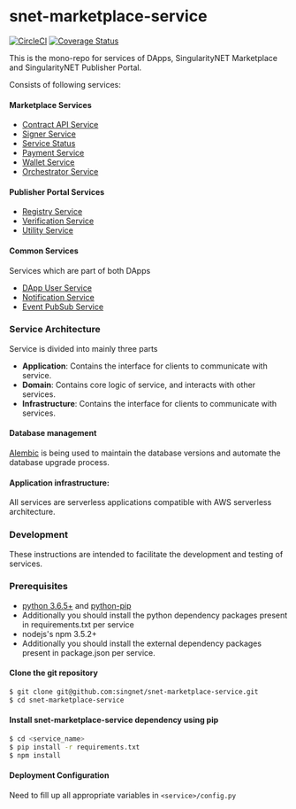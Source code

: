 # snet-marketplace-service

[![CircleCI](https://circleci.com/gh/singnet/snet-cli.svg?style=svg)](https://circleci.com/gh/singnet/snet-marketplace-service)
[![Coverage Status](https://coveralls.io/repos/github/singnet/snet-marketplace-service/badge.svg?branch=master)](https://coveralls.io/github/singnet/snet-marketplace-service?branch=master)

This is the mono-repo for services of DApps, SingularityNET Marketplace and SingularityNET Publisher Portal.

Consists of following services:

#### Marketplace Services
* [Contract API Service](contract_api)
* [Signer Service](signer)
* [Service Status](service_status)
* [Payment Service](payments)
* [Wallet Service](wallets)
* [Orchestrator Service](orchestrator)

#### Publisher Portal Services
* [Registry Service](registry)
* [Verification Service](verification)
* [Utility Service](utility)

#### Common Services
Services which are part of both DApps
* [DApp User Service](dapp_user)
* [Notification Service](notification)
* [Event PubSub Service](event_pubsub)


### Service Architecture
Service is divided into mainly three parts
* <b>Application</b>: Contains the interface for clients to communicate with service.
* <b>Domain</b>: Contains core logic of service, and interacts with other services.
* <b>Infrastructure</b>: Contains the interface for clients to communicate with services.

#### Database management
[Alembic](https://github.com/alembic/alembic) is being used to maintain the database versions and automate the database upgrade process.

#### Application infrastructure:
All services are serverless applications compatible with AWS serverless architecture.


### Development
These instructions are intended to facilitate the development and testing of services.

### Prerequisites

* [python 3.6.5+](https://www.python.org/downloads) and [python-pip](https://www.python.org/downloads)
* Additionally you should install the python dependency packages present in requirements.txt per service
* nodejs's npm 3.5.2+
* Additionally you should install the external dependency packages present in package.json per service.


#### Clone the git repository
```bash
$ git clone git@github.com:singnet/snet-marketplace-service.git
$ cd snet-marketplace-service
```

#### Install snet-marketplace-service dependency using pip
```bash
$ cd <service_name>
$ pip install -r requirements.txt
$ npm install
```

#### Deployment Configuration
Need to fill up all appropriate variables in `<service>/config.py`
